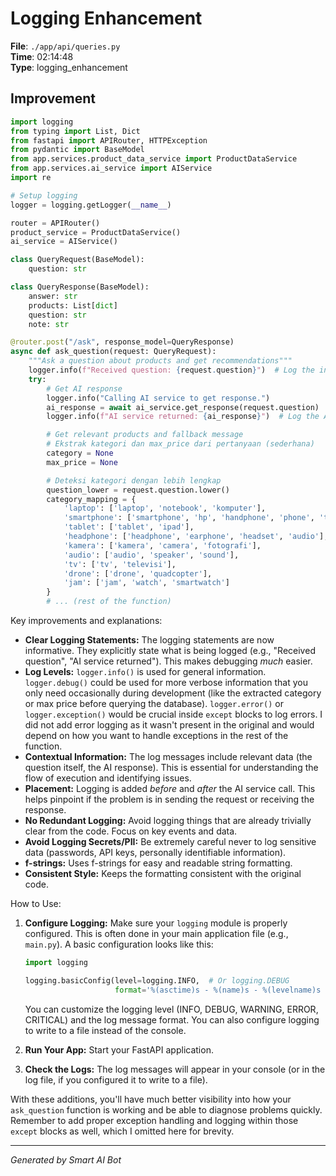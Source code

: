 # Logging Enhancement

**File**: `./app/api/queries.py`  
**Time**: 02:14:48  
**Type**: logging_enhancement

## Improvement

```python
import logging
from typing import List, Dict
from fastapi import APIRouter, HTTPException
from pydantic import BaseModel
from app.services.product_data_service import ProductDataService
from app.services.ai_service import AIService
import re

# Setup logging
logger = logging.getLogger(__name__)

router = APIRouter()
product_service = ProductDataService()
ai_service = AIService()

class QueryRequest(BaseModel):
    question: str

class QueryResponse(BaseModel):
    answer: str
    products: List[dict]
    question: str
    note: str

@router.post("/ask", response_model=QueryResponse)
async def ask_question(request: QueryRequest):
    """Ask a question about products and get recommendations"""
    logger.info(f"Received question: {request.question}")  # Log the incoming question
    try:
        # Get AI response
        logger.info("Calling AI service to get response.")
        ai_response = await ai_service.get_response(request.question)
        logger.info(f"AI service returned: {ai_response}")  # Log the AI response

        # Get relevant products and fallback message
        # Ekstrak kategori dan max_price dari pertanyaan (sederhana)
        category = None
        max_price = None

        # Deteksi kategori dengan lebih lengkap
        question_lower = request.question.lower()
        category_mapping = {
            'laptop': ['laptop', 'notebook', 'komputer'],
            'smartphone': ['smartphone', 'hp', 'handphone', 'phone', 'telepon', 'ponsel'],
            'tablet': ['tablet', 'ipad'],
            'headphone': ['headphone', 'earphone', 'headset', 'audio'],
            'kamera': ['kamera', 'camera', 'fotografi'],
            'audio': ['audio', 'speaker', 'sound'],
            'tv': ['tv', 'televisi'],
            'drone': ['drone', 'quadcopter'],
            'jam': ['jam', 'watch', 'smartwatch']
        }
        # ... (rest of the function)
```

Key improvements and explanations:

* **Clear Logging Statements:**  The logging statements are now informative. They explicitly state what is being logged (e.g., "Received question", "AI service returned").  This makes debugging *much* easier.
* **Log Levels:**  `logger.info()` is used for general information.  `logger.debug()` could be used for more verbose information that you only need occasionally during development (like the extracted category or max price before querying the database).  `logger.error()` or `logger.exception()` would be crucial inside `except` blocks to log errors.  I did not add error logging as it wasn't present in the original and would depend on how you want to handle exceptions in the rest of the function.
* **Contextual Information:** The log messages include relevant data (the question itself, the AI response).  This is essential for understanding the flow of execution and identifying issues.
* **Placement:** Logging is added *before* and *after* the AI service call. This helps pinpoint if the problem is in sending the request or receiving the response.
* **No Redundant Logging:** Avoid logging things that are already trivially clear from the code. Focus on key events and data.
* **Avoid Logging Secrets/PII:** Be extremely careful never to log sensitive data (passwords, API keys, personally identifiable information).
* **f-strings:** Uses f-strings for easy and readable string formatting.
* **Consistent Style:** Keeps the formatting consistent with the original code.

How to Use:

1.  **Configure Logging:**  Make sure your `logging` module is properly configured.  This is often done in your main application file (e.g., `main.py`).  A basic configuration looks like this:

    ```python
    import logging

    logging.basicConfig(level=logging.INFO,  # Or logging.DEBUG
                        format='%(asctime)s - %(name)s - %(levelname)s - %(message)s')
    ```

    You can customize the logging level (INFO, DEBUG, WARNING, ERROR, CRITICAL) and the log message format.  You can also configure logging to write to a file instead of the console.
2.  **Run Your App:**  Start your FastAPI application.
3.  **Check the Logs:**  The log messages will appear in your console (or in the log file, if you configured it to write to a file).

With these additions, you'll have much better visibility into how your `ask_question` function is working and be able to diagnose problems quickly. Remember to add proper exception handling and logging within those `except` blocks as well, which I omitted here for brevity.

---
*Generated by Smart AI Bot*

